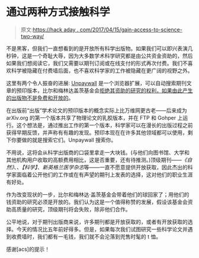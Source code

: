 # 通过两种方式接触科学

> 原文:[https://hack aday . com/2017/04/15/gain-access-to-science-two-way/](https://hackaday.com/2017/04/15/gain-access-to-science-two-ways/)

不是黑客，但我们一直想看到的是开放所有科学出版物。如果我们可以即兴表演几秒钟，这是一个奇耻大辱，因为大多数学术科学研究都是由公共资金资助的，然后如果我们想阅读它，我们又需要以期刊订阅或在线支付的形式再次付费。我们不喜欢科学被隐藏在付费墙后面，也不喜欢科学家的工作被隐藏在更广阔的视野之外。

这里有两个令人振奋的进展: [Unpaywall](http://unpaywall.org/) 是一个浏览器扩展，可以自动搜索期刊文章的预印版本，比尔和梅林达盖茨基金会[拒绝其资助的研究的权利，如果由此产生的出版物不是免费和开放的](http://www.nature.com/news/gates-foundation-research-can-t-be-published-in-top-journals-1.21299)。

在出版前“出版”学术论文的预印版本的概念实际上比万维网更古老——后来成为 arXiv.org 的第一个版本共享了物理论文的乳胶版本，并在 FTP 和 Gohper 上运行。这个想法是，通过推出工作的第一个版本，科学家可以在漫长的出版过程之前获得早期反馈，并声称有有趣的发现。预印本现在在许多其他领域都可以使用，剩下你要做的就是搜索它们。Unpaywall 搜索你。

不用说，这将会从科学出版商的口袋里拿走一大块钱。(与他们向图书馆、大学和其他机构用户收取的高额费用相比，这是否重要，还有待推测。)顶级期刊——*《自然》*、*、【科学】*、*新英格兰医学杂志*等——一直不愿意提供开放获取，因此杰出的科学家面临着公开他们的工作或在有声望的期刊上发表的选择，这对他们的职业生涯有好处。

作为改变现状的一步，比尔和梅林达·盖茨基金会带着他们的球回家了；用他们的钱资助的研究必须是开放的。我们认为这是一个值得称赞的发展，假设该基金会资助高质量的研究，顶级期刊将会失败，除非他们合作。

公平地说，对于期刊出版商来说，许多期刊都是开放获取的，或者有开放获取的选择。今天的情况比五年前好得多。但是，如果每次我们试图研究一些科学论文并遇到收费墙时，我们都有一毛钱，我们就不会沦落到兜售时髦的 t 恤。

感谢[acs]的提示！